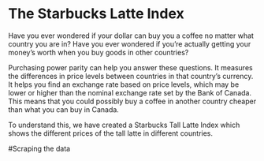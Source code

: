 # The Starbucks Latte Index

Have you ever wondered if your dollar can buy you a coffee no matter what country you are in? Have you ever wondered if you’re actually getting your money’s worth when you buy goods in other countries? 

Purchasing power parity can help you answer these questions. It measures the differences in price levels between countries in that country’s currency. It helps you find an exchange rate based on price levels, which may be lower or higher than the nominal exchange rate set by the Bank of Canada. This means that you could possibly buy a coffee in another country cheaper than what you can buy in Canada.

To understand this, we have created a Starbucks Tall Latte Index which shows the different prices of the tall latte in different countries.

#Scraping the data
